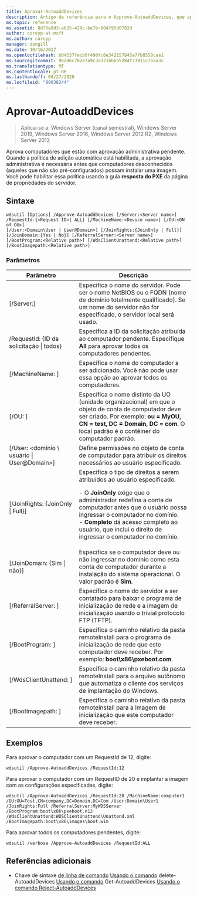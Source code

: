 ```yaml
---
title: Aprovar-AutoaddDevices
description: Artigo de referência para o Approve-AutoaddDevices, que aprova computadores que estão com aprovação administrativa pendente.
ms.topic: reference
ms.assetid: 8d76e8d3-ab35-429c-be7b-904f95d0782d
author: coreyp-at-msft
ms.author: coreyp
manager: dongill
ms.date: 10/16/2017
ms.openlocfilehash: b04537fecb0f498fc0e342157845a77b8558caa1
ms.sourcegitcommit: 96d46c702e7a9c3a321bbbb5284f73911c7baa3c
ms.translationtype: MT
ms.contentlocale: pt-BR
ms.lasthandoff: 08/27/2020
ms.locfileid: "89038244"
---
```

# <a name="approve-autoadddevices"></a>Aprovar-AutoaddDevices

> Aplica-se a: Windows Server (canal semestral), Windows Server 2019, Windows Server 2016, Windows Server 2012 R2, Windows Server 2012

Aprova computadores que estão com aprovação administrativa pendente. Quando a política de adição automática está habilitada, a aprovação administrativa é necessária antes que computadores desconhecidos (aqueles que não são pré-configurados) possam instalar uma imagem. Você pode habilitar essa política usando a guia **resposta do PXE** da página de propriedades do servidor.

## <a name="syntax"></a>Sintaxe
```
wdsutil [Options] /Approve-AutoaddDevices [/Server:<Server name>] /RequestId:{<Request ID>| ALL} [/MachineName:<Device name>] [/OU:<DN of OU>]
[/User:<Domain\User | User@Domain>] [/JoinRights:{JoinOnly | Full}] [/JoinDomain:{Yes | No}] [/ReferralServer:<Server name>] [/BootProgram:<Relative path>] [/WdsClientUnattend:<Relative path>] [/BootImagepath:<Relative path>]
```
### <a name="parameters"></a>Parâmetros
|Parâmetro|Descrição|
|-------|--------|
|[/Server:<Server name>]|Especifica o nome do servidor. Pode ser o nome NetBIOS ou o FQDN (nome de domínio totalmente qualificado). Se um nome do servidor não for especificado, o servidor local será usado.|
|/RequestId: {ID da solicitação &#124; todos}|Especifica a ID da solicitação atribuída ao computador pendente. Especifique **All** para aprovar todos os computadores pendentes.|
|[/MachineName: <Device name> ]|Especifica o nome do computador a ser adicionado. Você não pode usar essa opção ao aprovar todos os computadores.|
|[/OU: <DN of OU> ]|Especifica o nome distinto da UO (unidade organizacional) em que o objeto de conta de computador deve ser criado. Por exemplo: **ou = MyOU, CN = test, DC = Domain, DC = com**. O local padrão é o contêiner do computador padrão.|
|[/User: <domínio \ usuário &#124; User@Domain>]|Define permissões no objeto de conta de computador para atribuir os direitos necessários ao usuário especificado.|
|[/JoinRights: {JoinOnly &#124; Full}]|Especifica o tipo de direitos a serem atribuídos ao usuário especificado.<p>-   O **JoinOnly** exige que o administrador redefina a conta de computador antes que o usuário possa ingressar o computador no domínio.<br />-   **Completo** dá acesso completo ao usuário, que inclui o direito de ingressar o computador no domínio.|
|[/JoinDomain: {Sim &#124; não}]|Especifica se o computador deve ou não ingressar no domínio como esta conta de computador durante a instalação do sistema operacional. O valor padrão é **Sim**.|
|[/ReferralServer: <Server name> ]|Especifica o nome do servidor a ser contatado para baixar o programa de inicialização de rede e a imagem de inicialização usando o trivial protocolo FTP (TFTP).|
|[/BootProgram: <Relative path> ]|Especifica o caminho relativo da pasta remoteInstall para o programa de inicialização de rede que este computador deve receber. Por exemplo: **boot\x86\pxeboot.com**.|
|[/WdsClientUnattend: <Relative path> ]|Especifica o caminho relativo da pasta remoteInstall para o arquivo autônomo que automatiza o cliente dos serviços de implantação do Windows.|
|[/BootImagepath: <Relative path> ]|Especifica o caminho relativo da pasta remoteInstall para a imagem de inicialização que este computador deve receber.|
## <a name="examples"></a>Exemplos
Para aprovar o computador com um RequestId de 12, digite:
```
wdsutil /Approve-AutoaddDevices /RequestId:12
```
Para aprovar o computador com um RequestID de 20 e implantar a imagem com as configurações especificadas, digite:
```
wdsutil /Approve-AutoaddDevices /RequestId:20 /MachineName:computer1 /OU:OU=Test,CN=company,DC=Domain,DC=Com /User:Domain\User1
/JoinRights:Full /ReferralServer:MyWDSServer /BootProgram:boot\x86\pxeboot.n12 /WdsClientUnattend:WDSClientUnattend\Unattend.xml /BootImagepath:boot\x86\images\boot.wim
```
Para aprovar todos os computadores pendentes, digite:
```
wdsutil /verbose /Approve-AutoaddDevices /RequestId:ALL
```
## <a name="additional-references"></a>Referências adicionais
- Chave de sintaxe [de linha de comando](command-line-syntax-key.md) 
 [Usando o comando](using-the-delete-autoadddevices-command.md) 
 delete-AutoaddDevices [Usando o comando](using-the-get-autoadddevices-command.md) 
 Get-AutoaddDevices [Usando o comando Reject-AutoaddDevices](using-the-reject-autoadddevices-command.md)
